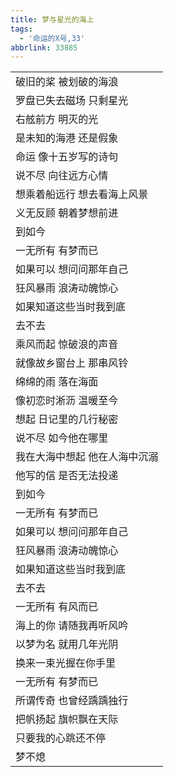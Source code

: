 ```yaml
---
title: 梦与星光的海上
tags:
  - '命运的X号,33'
abbrlink: 33885
---
```

|      |
|--|
|破旧的桨 被划破的海浪|
|罗盘已失去磁场 只剩星光|
|右舷前方 明灭的光|
|是未知的海港 还是假象|
|命运 像十五岁写的诗句|
|说不尽 向往远方心情|
|想乘着船远行 想去看海上风景|
|义无反顾 朝着梦想前进|
|到如今|
|一无所有 有梦而已|
|如果可以 想问问那年自己|
|狂风暴雨 浪涛动魄惊心|
|如果知道这些当时我到底|
|去不去|
|乘风而起 惊破浪的声音|
|就像故乡窗台上 那串风铃|
|绵绵的雨 落在海面|
|像初恋时淅沥 温暖至今|
|想起 日记里的几行秘密|
|说不尽 如今他在哪里|
|我在大海中想起 他在人海中沉溺|
|他写的信 是否无法投递|
|到如今|
|一无所有 有梦而已|
|如果可以 想问问那年自己|
|狂风暴雨 浪涛动魄惊心|
|如果知道这些当时我到底|
|去不去|
|一无所有 有风而已|
|海上的你 请随我再听风吟|
|以梦为名 就用几年光阴|
|换来一束光握在你手里|
|一无所有 有梦而已|
|所谓传奇 也曾经踽踽独行|
|把帆扬起 旗帜飘在天际|
|只要我的心跳还不停|
|梦不熄|